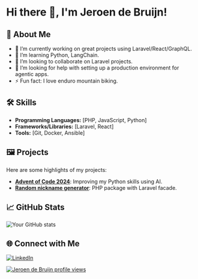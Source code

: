 # Hi there 👋, I'm Jeroen de Bruijn!

## 🚀 About Me
- 🔭 I’m currently working on great projects using Laravel/React/GraphQL.
- 🌱 I’m learning Python, LangChain.
- 👯 I’m looking to collaborate on Laravel projects.
- 🤔 I’m looking for help with setting up a production environment for agentic apps.
- ⚡ Fun fact: I love enduro mountain biking.

## 🛠️ Skills
- **Programming Languages:** [PHP, JavaScript, Python]
- **Frameworks/Libraries:** [Laravel, React]
- **Tools:** [Git, Docker, Ansible]

## 🖼️ Projects
Here are some highlights of my projects:
- [**Advent of Code 2024**](https://github.com/MrBrownNL/Advent-of-Code-2024): Improving my Python skills using AI. 
- [**Random nickname generator**](https://github.com/MrBrownNL/random-nickname-generator): PHP package with Laravel facade.

## 📈 GitHub Stats
![Your GitHub stats](https://github-readme-stats.vercel.app/api?username=MrBrownNL&show_icons=true&theme=radical)

## 🌐 Connect with Me
[![LinkedIn](https://img.shields.io/badge/-LinkedIn-blue?style=flat&logo=Linkedin&logoColor=white)](https://www.linkedin.com/in/jeroendebruijnnl/)

[![Jeroen de Bruijn profile views](https://u8views.com/api/v1/github/profiles/58940742/views/day-week-month-total-count.svg)](https://u8views.com/github/MrBrownNL)
